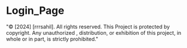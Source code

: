 # Login_Page
"© [2024] [rrrsahil]. All rights reserved. This Project is protected by copyright. Any unauthorized , distribution, or exhibition of this project, in whole or in part, is strictly prohibited."
